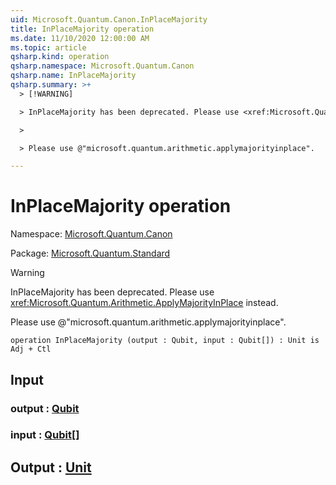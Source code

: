 ```yaml
---
uid: Microsoft.Quantum.Canon.InPlaceMajority
title: InPlaceMajority operation
ms.date: 11/10/2020 12:00:00 AM
ms.topic: article
qsharp.kind: operation
qsharp.namespace: Microsoft.Quantum.Canon
qsharp.name: InPlaceMajority
qsharp.summary: >+
  > [!WARNING]

  > InPlaceMajority has been deprecated. Please use <xref:Microsoft.Quantum.Arithmetic.ApplyMajorityInPlace> instead.

  >

  > Please use @"microsoft.quantum.arithmetic.applymajorityinplace".

---
```


# InPlaceMajority operation

Namespace: [Microsoft.Quantum.Canon](xref:Microsoft.Quantum.Canon)

Package: [Microsoft.Quantum.Standard](https://nuget.org/packages/Microsoft.Quantum.Standard)


> [!WARNING]
> InPlaceMajority has been deprecated. Please use <xref:Microsoft.Quantum.Arithmetic.ApplyMajorityInPlace> instead.
>
> Please use @"microsoft.quantum.arithmetic.applymajorityinplace".



```qsharp
operation InPlaceMajority (output : Qubit, input : Qubit[]) : Unit is Adj + Ctl
```


## Input

### output : [Qubit](xref:microsoft.quantum.lang-ref.qubit)




### input : [Qubit](xref:microsoft.quantum.lang-ref.qubit)[]





## Output : [Unit](xref:microsoft.quantum.lang-ref.unit)

